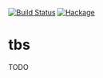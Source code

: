 [![Build Status](https://secure.travis-ci.org/sboosali/tbs.svg)](http://travis-ci.org/sboosali/tbs)
[![Hackage](https://img.shields.io/hackage/v/tbs.svg)](https://hackage.haskell.org/package/tbs)

# tbs

TODO